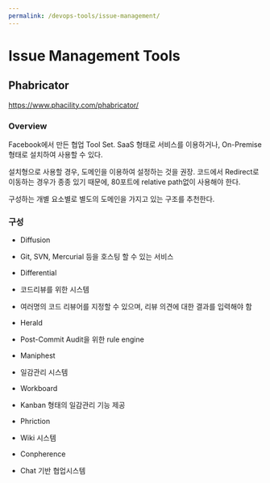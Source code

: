 ```yaml
---
permalink: /devops-tools/issue-management/
---
```


# Issue Management Tools

## Phabricator

https://www.phacility.com/phabricator/

### Overview

Facebook에서 만든 협업 Tool Set.
SaaS 형태로 서비스를 이용하거나, On-Premise 형태로 설치하여 사용할 수 있다.

설치형으로 사용할 경우, 도메인을 이용하여 설정하는 것을 권장.
코드에서 Redirect로 이동하는 경우가 종종 있기 때문에, 80포트에 relative path없이 사용해야 한다.

구성하는 개별 요소별로 별도의 도메인을 가지고 있는 구조를 추천한다.

### 구성
* Diffusion
 * Git, SVN, Mercurial 등을 호스팅 할 수 있는 서비스
 
* Differential
 * 코드리뷰를 위한 시스템
 * 여러명의 코드 리뷰어를 지정할 수 있으며, 리뷰 의견에 대한 결과를 입력해야 함
 
* Herald
 * Post-Commit Audit을 위한 rule engine
 
* Maniphest
 * 일감관리 시스템
  
* Workboard
 * Kanban 형태의 일감관리 기능 제공
  
* Phriction
 * Wiki 시스템
  
* Conpherence
 * Chat 기반 협업시스템

